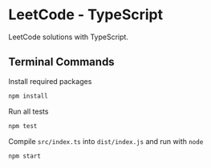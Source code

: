 # LeetCode - TypeScript

LeetCode solutions with TypeScript.

## Terminal Commands

Install required packages

```bash
npm install
```

Run all tests

```bash
npm test
```

Compile `src/index.ts` into `dist/index.js` and run with `node`

```bash
npm start
```
